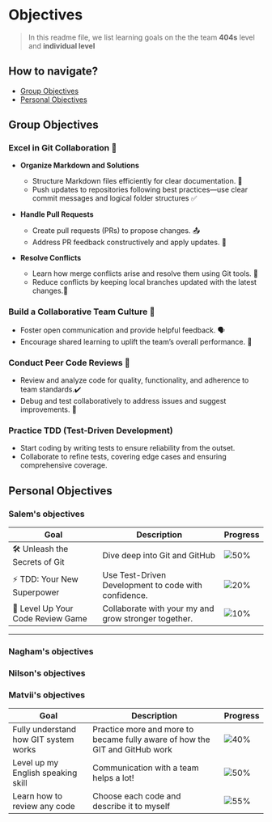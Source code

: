 
# Objectives

>In this readme file, we list learning goals on the the team **404s** level and
**individual  level**

## How to navigate?

- [Group Objectives](#group-objectives)
- [Personal Objectives](#personal-objectives)

## Group Objectives

### Excel in Git Collaboration 🚀

- **Organize Markdown and Solutions**  
  - Structure Markdown files efficiently for clear documentation. 📝  
  - Push updates to repositories following best practices—use clear commit
  messages and logical folder structures ✅  

- **Handle Pull Requests**
  - Create pull requests (PRs) to propose changes. 📤  
  - Address PR feedback constructively and apply updates. 💬  

- **Resolve Conflicts**  
  - Learn how merge conflicts arise and resolve them using Git tools. 🤔  
  - Reduce conflicts by keeping local branches updated with the latest changes.🔄

### Build a Collaborative Team Culture 🤝  

- Foster open communication and provide helpful feedback. 🗣️  
- Encourage shared learning to uplift the team’s overall performance. 🌱  

### Conduct Peer Code Reviews 👀  

- Review and analyze code for quality, functionality, and adherence to team standards.✔️
- Debug and test collaboratively to address issues and suggest improvements. 🐞

### Practice TDD (Test-Driven Development)  

- Start coding by writing tests to ensure reliability from the outset.  
- Collaborate to refine tests, covering edge cases and ensuring comprehensive coverage.

## Personal Objectives

### Salem's objectives

| **Goal**                           | **Description** | **Progress**   |  
|------------------------------------|----------------| ----------------|
| 🛠️ Unleash the Secrets of Git      |Dive deep into Git and GitHub | ![50%](https://progress-bar.xyz/50) |
| ⚡ TDD: Your New Superpower        | Use Test-Driven Development to code with confidence.| ![20%](https://progress-bar.xyz/20)  |  
| 🎉 Level Up Your Code Review Game  | Collaborate with your my and grow stronger together.| ![10%](https://progress-bar.xyz/10)  |  

---

### Nagham's objectives

### Nilson's objectives

### Matvii's objectives

| **Goal**                           | **Description** | **Progress**   |  
|------------------------------------|----------------| ----------------|
| Fully understand how GIT system works     |Practice more and more to became fully aware of how the GIT and GitHub work | ![40%](https://progress-bar.xyz/40) |
| Level up my English speaking skill     |Communication with a team helps a lot!| ![50%](https://progress-bar.xyz/50) |
| Learn how to review any code     |Choose each code and describe it to myself | ![55%](https://progress-bar.xyz/55) |